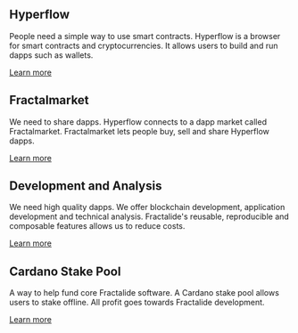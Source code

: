 <section id="solutions">
    <div class="container">
        <div class="row">
            <div class="col-md-offset-1 col-md-4 col-xs-offset-2 col-xs-8">
                <div class="text-center">
                    <h2 class="text_blue fractal_blue">Hyperflow</h2>
                    <p>
                        People need a simple way to use smart contracts. Hyperflow is a browser for smart contracts and cryptocurrencies. It allows users to build and run dapps such as wallets.
                    </p>
                    <a class="" href="/hyperflow/">Learn more</a>
                </div>
            </div>
            <div class="col-md-offset-2 col-md-4 col-xs-offset-2 col-xs-8">
                <div class="text-center">
                    <h2 class="text_blue fractal_blue">Fractalmarket</h2>
                    <p>
                        We need to share dapps. Hyperflow connects to a dapp market called Fractalmarket. Fractalmarket lets people buy, sell and share Hyperflow dapps.
                    </p>
                    <a class="" href="/fractalmarket/">Learn more</a>
                </div>
            </div>
        </div>
        <div class="row">
            <div class="col-md-offset-1 col-md-4 col-xs-offset-2 col-xs-8">
                <div class="text-center">
                    <h2 class="text_blue fractal_blue">Development and Analysis</h2>
                    <p>
                        We need high quality dapps. We offer blockchain development, application development and technical analysis. Fractalide's reusable, reproducible and composable features allows us to reduce costs.
                    </p>
                    <a class="" href="/development-and-analysis/">Learn more</a>
                </div>
            </div>
            <div class="col-md-offset-2 col-md-4 col-xs-offset-2 col-xs-8">
                <div class="text-center">
                    <h2 class="text_blue fractal_blue">Cardano Stake Pool</h2>
                    <p>
                        A way to help fund core Fractalide software. A Cardano stake pool allows users to stake offline. All profit goes towards Fractalide development.
                    </p>
                    <a class="" href="/cardano-stake-pool/">Learn more</a>
                </div>
            </div>
        </div>
    </div>
</section>
